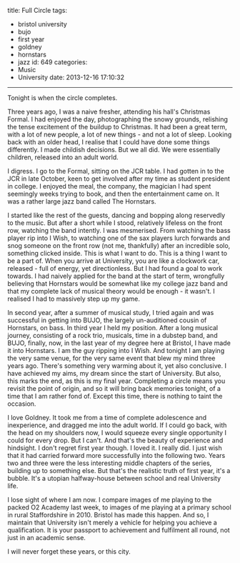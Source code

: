 title: Full Circle
tags:
  - bristol university
  - bujo
  - first year
  - goldney
  - hornstars
  - jazz
id: 649
categories:
  - Music
  - University
date: 2013-12-16 17:10:32
---

Tonight is when the circle completes.

Three years ago, I was a naive fresher, attending his hall's Christmas Formal. I had enjoyed the day, photographing the snowy grounds, relishing the tense excitement of the buildup to Christmas. It had been a great term, with a lot of new people, a lot of new things - and not a lot of sleep. Looking back with an older head, I realise that I could have done some things differently. I made childish decisions. But we all did. We were essentially children, released into an adult world.

I digress. I go to the Formal, sitting on the JCR table. I had gotten in to the JCR in late October, keen to get involved after my time as student president in college. I enjoyed the meal, the company, the magician I had spent seemingly weeks trying to book, and then the entertainment came on. It was a rather large jazz band called The Hornstars.

<!-- more -->

I started like the rest of the guests, dancing and bopping along reservedly to the music. But after a short while I stood, relatively lifeless on the front row, watching the band intently. I was mesmerised. From watching the bass player rip into I Wish, to watching one of the sax players lurch forwards and snog someone on the front row (not me, thankfully) after an incredible solo, something clicked inside. This is what I want to do. This is a thing I want to be a part of. When you arrive at University, you are like a clockwork car, released - full of energy, yet directionless. But I had found a goal to work towards. I had naively applied for the band at the start of term, wrongfully believing that Hornstars would be somewhat like my college jazz band and that my complete lack of musical theory would be enough - it wasn't. I realised I had to massively step up my game.

In second year, after a summer of musical study, I tried again and was successful in getting into BUJO, the largely un-auditioned cousin of Hornstars, on bass. In third year I held my position. After a long musical journey, consisting of a rock trio, musicals, time in a dubstep band, and BUJO, finally, now, in the last year of my degree here at Bristol, I have made it into Hornstars. I am the guy ripping into I Wish. And tonight I am playing the very same venue, for the very same event that blew my mind three years ago. There's something very warming about it, yet also conclusive. I have achieved my aims, my dream since the start of University. But also, this marks the end, as this is my final year. Completing a circle means you revisit the point of origin, and so it will bring back memories tonight, of a time that I am rather fond of. Except this time, there is nothing to taint the occasion.

I love Goldney. It took me from a time of complete adolescence and inexperience, and dragged me into the adult world. If I could go back, with the head on my shoulders now, I would squeeze every single opportunity I could for every drop. But I can't. And that's the beauty of experience and hindsight. I don't regret first year though. I loved it. I really did. I just wish that it had carried forward more successfully into the following two. Years two and three were the less interesting middle chapters of the series, building up to something else. But that's the realistic truth of first year, it's a bubble. It's a utopian halfway-house between school and real University life.

I lose sight of where I am now. I compare images of me playing to the packed O2 Academy last week, to images of me playing at a primary school in rural Staffordshire in 2010\. Bristol has made this happen. And so, I maintain that University isn't merely a vehicle for helping you achieve a qualification. It is your passport to achievement and fulfilment all round, not just in an academic sense.

I will never forget these years, or this city.